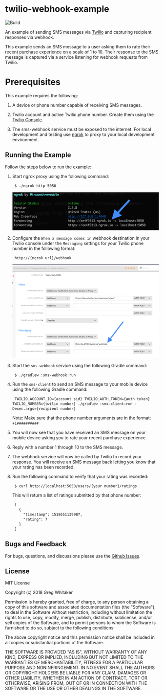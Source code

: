 # twilio-webhook-example
![Build](https://github.com/gregwhitaker/twilio-webhook-example/workflows/Build/badge.svg)

An example of sending SMS messages via [Twilio](https://www.twilio.com) and capturing recipient responses via webhook.

This example sends an SMS message to a user asking them to rate their recent purchase experience on a scale of 1 to 10. Their 
response to the SMS message is captured via a service listening for webhook requests from Twilio.

# Prerequisites
This example requires the following:

1. A device or phone number capable of receiving SMS messages.

2. Twilio account and active Twilio phone number. Create them using the [Twilio Console](https://www.twilio.com/console).

3. The sms-webhook service must be exposed to the internet. For local development and testing use [ngrok](https://ngrok.com/) to proxy to your local development environment.

## Running the Example
Follow the steps below to run the example:

1. Start ngrok proxy using the following command:

        $ ./ngrok http 5050
        
    ![ngrok](images/ngrok.png)
    
2. Configure the `When a message comes in` webhook destination in your Twilio console under the `Messaging` settings for your Twilio phone number in the following format:

        http://{ngrok url}/webhook
        
    ![ngrok](images/twilio_console.png)
         
3. Start the `sms-webhook` service using the following Gradle command:

        $ ./gradlew :sms-webhook:run
        
4. Run the `sms-client` to send an SMS message to your mobile device using the following Gradle command:

        TWILIO_ACCOUNT_ID={account sid} TWILIO_AUTH_TOKEN={auth token} TWILIO_NUMBER={twilio number} ./gradlew :sms-client:run -Dexec.args={recipient number}
        
    Note: Make sure that the phone number arguments are in the format: `+1##########`
    
5. You will now see that you have received an SMS message on your mobile device asking you to rate your recent purchase experience.

6. Reply with a number 1 through 10 to the SMS message.

7. The webhook service will now be called by Twilio to record your response. You will receive an SMS message back letting you know that your rating has been recorded.

8. Run the following command to verify that your rating was recorded:

        $ curl http://localhost:5050/users/{your number}/ratings
        
    This will return a list of ratings submitted by that phone number:
    
        [
          {
            "timestamp": 1518651139987,
            "rating": 7
          }
        ]

## Bugs and Feedback
For bugs, questions, and discussions please use the [Github Issues](https://github.com/gregwhitaker/twilio-webhook-example/issues).

## License
MIT License

Copyright (c) 2018 Greg Whitaker

Permission is hereby granted, free of charge, to any person obtaining a copy
of this software and associated documentation files (the "Software"), to deal
in the Software without restriction, including without limitation the rights
to use, copy, modify, merge, publish, distribute, sublicense, and/or sell
copies of the Software, and to permit persons to whom the Software is
furnished to do so, subject to the following conditions:

The above copyright notice and this permission notice shall be included in all
copies or substantial portions of the Software.

THE SOFTWARE IS PROVIDED "AS IS", WITHOUT WARRANTY OF ANY KIND, EXPRESS OR
IMPLIED, INCLUDING BUT NOT LIMITED TO THE WARRANTIES OF MERCHANTABILITY,
FITNESS FOR A PARTICULAR PURPOSE AND NONINFRINGEMENT. IN NO EVENT SHALL THE
AUTHORS OR COPYRIGHT HOLDERS BE LIABLE FOR ANY CLAIM, DAMAGES OR OTHER
LIABILITY, WHETHER IN AN ACTION OF CONTRACT, TORT OR OTHERWISE, ARISING FROM,
OUT OF OR IN CONNECTION WITH THE SOFTWARE OR THE USE OR OTHER DEALINGS IN THE
SOFTWARE.
